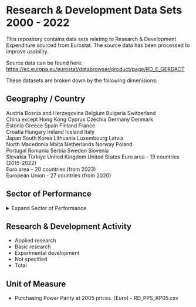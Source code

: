 # Research & Development Data Sets 2000 - 2022

This repository contains data sets relating to Research & Development Expenditure sourced from Eurostat. The source data has been processed to improve usability.

Source data can be found here:
https://ec.europa.eu/eurostat/databrowser/product/page/RD_E_GERDACT

These datasets are broken down by the following dimenisions:

## Geography / Country

Austria
Bosnia and Herzegovina
Belgium
Bulgaria
Switzerland                              
China except Hong Kong
Cyprus
Czechia
Germany
Denmark                                
Estonia
Greece
Spain
Finland
France                                  
Croatia
Hungary
Ireland
Iceland
Italy                                    
Japan
South Korea
Lithuania
Luxembourg
Latvia                                   
North Macedonia
Malta
Netherlands
Norway
Poland                                   
Portugal
Romania
Serbia
Sweden
Slovenia                                 
Slovakia
Türkiye
United Kingdom
United States
Euro area - 19 countries  (2015-2022)   
Euro area – 20 countries (from 2023)      
European Union - 27 countries (from 2020)

## Sector of Performance
<details> 
<summary>Expand Sector of Performance</summary>

  ### Business Enterprise
The Business Enterprise sector comprises:
- All resident corporations, including not only legally incorporated enterprises, regardless of the residence of their shareholders. This group includes all other types of quasi-corporations, i.e. units capable of generating a profit or other financial gain for their owners, recognised by law as separate legal entities from their owners, and set up for the purpose of engaging in market production at prices that are economically significant. They include both financial and non-financial corporations.
-  The unincorporated branches of non-resident enterprises deemed to be resident and part of this sector because they are engaged in production on the economic territory on a long-term basis.
- All resident non-profit institutions (NPIs) that are market producers of goods or services or serve business. The former NPI category comprise independent research institutes, clinics and other institutions whose main activity is the production of goods and services for sale at prices designed to recover their full economic costs. The latter category of NPIs serving business comprises entities controlled by business associations and financed by contributions and subscriptions.
- Specifically excluded are units that belong to the Higher education sector. However, commercial firms owned by higher education institutions, for example as a result of agreements that give the university a major shareholding position in a spin-off company set up by staff and/or students, should be treated as business enterprises.

Source: Frascati Manual 2015, Section 7.2

### Government  
The Government sector comprises all units of central (federal), regional (state) and municipal (local) government, including social security funds, except those units that fit the description of higher education institutions as well as all nonmarket non-profit institutions that are controlled by government units, and that are not themselves part of the Higher education sector. 

Source: Frascati Manual 2015, Section 8.2

### Higher Education
The Higher Education sector is composed of:
- All universities, colleges of technology and other institutions providing formal tertiary education programmes, whatever their source of finance or legal status
- All research institutes, centres, experimental stations and clinics that have their R&D activities under the direct control of, or administered by, tertiary education institutions.

Source: Frascati Manual 2015, Section 9.2

### Private Non-Profit
The Private Non-Profit sector comprises:
- All non-profit institutions serving households (NPISH), as defined in the SNA 2008, except those classified as part of the Higher education sector
- For completeness of presentation, households and private individuals engaged or not engaged in market activities.
- Examples of units within this sector may include independent professional and learned societies, and charitable organisations that are not controlled by units in the Government or the Business enterprise sectors. Such NPIs provide individual or collective services to households either without charge or at prices that are not economically significant. In practice, institutions in this sector may be called foundations, associations, consortia, joint ventures, charities, non-governmental organisations (NGOs), etc.

Source: Frascati Manual 2015, Section 10.2

### Total
Total Gross Expenditure on Reasearch and Development. Please note that totaling the other four sectors for any given year may not result in an equal value to TOTAL in the dataset. This is due to the use of interpolated values. 

</details>

## Research & Development Activity
- Applied research
- Basic research
- Experimental development
- Not specified
- Total

## Unit of Measure
- Purchasing Power Parity at 2005 prices. (Euro) - RD_PPS_KP05.csv
